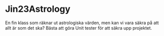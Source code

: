 # Jin23Astrology
En fin klass som räknar ut astrologiska värden, men kan vi vara säkra på att allt är som det ska? Bästa att göra Unit tester för att säkra upp projektet.
